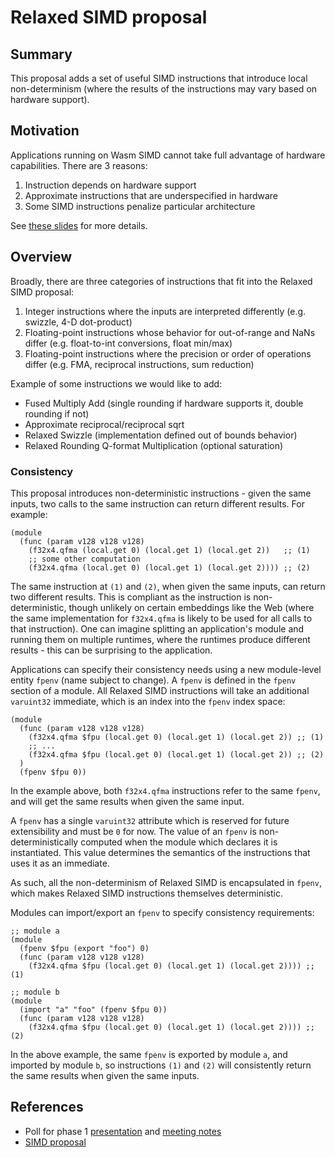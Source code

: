 # Relaxed SIMD proposal

## Summary

This proposal adds a set of useful SIMD instructions that introduce local
non-determinism (where the results of the instructions may vary based on
hardware support).

## Motivation

Applications running on Wasm SIMD cannot take full advantage of hardware
capabilities. There are 3 reasons:

1. Instruction depends on hardware support
2. Approximate instructions that are underspecified in hardware
3. Some SIMD instructions penalize particular architecture

See [these
slides](https://docs.google.com/presentation/d/1Qnx0nbNTRYhMONLuKyygEduCXNOv3xtWODfXfYokx1Y/edit?usp=sharing)
for more details.

## Overview

Broadly, there are three categories of instructions that fit into the Relaxed SIMD proposal:

1. Integer instructions where the inputs are interpreted differently (e.g.
   swizzle,  4-D dot-product)
2. Floating-point instructions whose behavior for out-of-range and NaNs differ
   (e.g. float-to-int conversions, float min/max)
3. Floating-point instructions where the precision or order of operations
   differ (e.g. FMA, reciprocal instructions, sum reduction)

Example of some instructions we would like to add:

- Fused Multiply Add (single rounding if hardware supports it, double rounding if not)
- Approximate reciprocal/reciprocal sqrt
- Relaxed Swizzle (implementation defined out of bounds behavior)
- Relaxed Rounding Q-format Multiplication (optional saturation)

### Consistency

This proposal introduces non-deterministic instructions - given the same
inputs, two calls to the same instruction can return different results. For
example:

```wast
(module
  (func (param v128 v128 v128)
    (f32x4.qfma (local.get 0) (local.get 1) (local.get 2))   ;; (1)
    ;; some other computation
    (f32x4.qfma (local.get 0) (local.get 1) (local.get 2)))) ;; (2)
```

The same instruction at `(1)` and `(2)`, when given the same inputs, can return
two different results. This is compliant as the instruction is
non-deterministic, though unlikely on certain embeddings like the Web (where
the same implementation for `f32x4.qfma` is likely to be used for all calls to
that instruction). One can imagine splitting an application's module and
running them on multiple runtimes, where the runtimes produce
different results - this can be surprising to the application.

Applications can specify their consistency needs using a new module-level
entity `fpenv` (name subject to change). A `fpenv` is defined in the `fpenv`
section of a module.  All Relaxed SIMD instructions will take an additional
`varuint32` immediate, which is an index into the `fpenv` index space:

```wast
(module
  (func (param v128 v128 v128)
    (f32x4.qfma $fpu (local.get 0) (local.get 1) (local.get 2)) ;; (1)
    ;; ...
    (f32x4.qfma $fpu (local.get 0) (local.get 1) (local.get 2)) ;; (2)
  )
  (fpenv $fpu 0))
```

In the example above, both `f32x4.qfma` instructions refer to the same `fpenv`,
and will get the same results when given the same input.

A `fpenv` has a single `varuint32` attribute which is reserved for future
extensibility and must be `0` for now.  The value of an `fpenv` is
non-deterministically computed when the module which declares it is
instantiated.  This value determines the semantics of the instructions that
uses it as an immediate.

As such, all the non-determinism of Relaxed SIMD is encapsulated in `fpenv`,
which makes Relaxed SIMD instructions themselves deterministic.

Modules can import/export an `fpenv` to specify consistency requirements:

```wast
;; module a
(module
  (fpenv $fpu (export "foo") 0)
  (func (param v128 v128 v128)
    (f32x4.qfma $fpu (local.get 0) (local.get 1) (local.get 2)))) ;; (1)
```

```wast
;; module b
(module
  (import "a" "foo" (fpenv $fpu 0))
  (func (param v128 v128 v128)
    (f32x4.qfma $fpu (local.get 0) (local.get 1) (local.get 2)))) ;; (2)
```

In the above example, the same `fpenv` is exported by module `a`, and imported
by module `b`, so instructions `(1)` and `(2)` will consistently return the
same results when given the same inputs.

## References

- Poll for phase 1
  [presentation](https://docs.google.com/presentation/d/1Qnx0nbNTRYhMONLuKyygEduCXNOv3xtWODfXfYokx1Y/edit?usp=sharing)
  and [meeting
  notes](https://github.com/WebAssembly/meetings/blob/master/main/2021/CG-03-16.md)
- [SIMD proposal](https://github.com/WebAssembly/simd)
